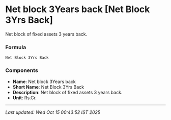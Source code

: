 # Net block 3Years back [Net Block 3Yrs Back]
Net block of fixed assets 3 years back.

### Formula
```text
Net Block 3Yrs Back
```


### Components
- **Name**: Net block 3Years back
- **Short Name**: Net Block 3Yrs Back
- **Description**: Net block of fixed assets 3 years back.
- **Unit**: Rs.Cr.

---
*Last updated: Wed Oct 15 00:43:52 IST 2025*

